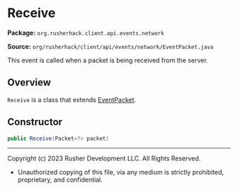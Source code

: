 # Receive

**Package:** `org.rusherhack.client.api.events.network`

**Source:** `org/rusherhack/client/api/events/network/EventPacket.java`

This event is called when a packet is being received from the server.

## Overview

`Receive` is a class that extends [EventPacket](EventPacket.md).

## Constructor

```java
public Receive(Packet<?> packet)
```

---

Copyright (c) 2023 Rusher Development LLC. All Rights Reserved.
* Unauthorized copying of this file, via any medium is strictly prohibited, proprietary, and confidential.
